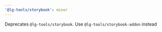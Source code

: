 ```yaml
---
'@lg-tools/storybook': minor
---
```


Deprecates `@lg-tools/storybook`. Use `@lg-tools/storybook-addon` instead
